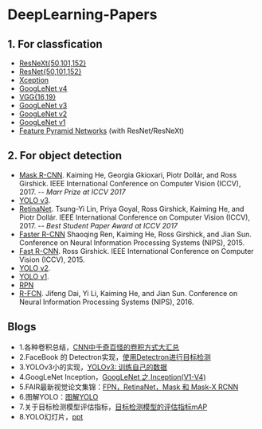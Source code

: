 # DeepLearning-Papers

## 1. For classfication

- [ResNeXt{50,101,152}](https://arxiv.org/abs/1611.05431)
- [ResNet{50,101,152}](https://arxiv.org/abs/1512.03385)
- [Xception](https://arxiv.org/abs/1610.02357)
- [GoogLeNet v4](https://arxiv.org/abs/1602.07261)
- [VGG{16,19}](https://arxiv.org/abs/1409.1556)
- [GoogLeNet v3](https://arxiv.org/abs/1512.00567)
- [GoogLeNet v2](https://arxiv.org/abs/1502.03167)
- [GoogLeNet v1](https://arxiv.org/abs/1409.4842)
- [Feature Pyramid Networks](https://arxiv.org/abs/1612.03144) (with ResNet/ResNeXt)


## 2. For object detection

- [Mask R-CNN](https://arxiv.org/abs/1703.06870).
  Kaiming He, Georgia Gkioxari, Piotr Dollár, and Ross Girshick.
  IEEE International Conference on Computer Vision (ICCV), 2017. -- *Marr Prize at ICCV 2017*
- [YOLO v3](https://pjreddie.com/media/files/papers/YOLOv3.pdf). 
- [RetinaNet](https://arxiv.org/abs/1708.02002).
  Tsung-Yi Lin, Priya Goyal, Ross Girshick, Kaiming He, and Piotr Dollár.
  IEEE International Conference on Computer Vision (ICCV), 2017. -- *Best Student Paper Award at ICCV 2017*
- [Faster R-CNN](http://arxiv.org/abs/1506.01497)
  Shaoqing Ren, Kaiming He, Ross Girshick, and Jian Sun.
  Conference on Neural Information Processing Systems (NIPS), 2015.
- [Fast R-CNN](http://arxiv.org/abs/1504.08083).
  Ross Girshick.
  IEEE International Conference on Computer Vision (ICCV), 2015.
- [YOLO v2](https://pjreddie.com/media/files/papers/yolo.pdf).
- [YOLO v1](https://pjreddie.com/media/files/papers/yolo.pdf). 
- [RPN](https://arxiv.org/abs/1506.01497)
- [R-FCN](http://arxiv.org/abs/1605.06409).
  Jifeng Dai, Yi Li, Kaiming He, and Jian Sun.
  Conference on Neural Information Processing Systems (NIPS), 2016.
  
## Blogs
- 1.各种卷积总结，[CNN中千奇百怪的卷积方式大汇总](https://zhuanlan.zhihu.com/p/29367273)
- 2.FaceBook 的 Detectron实现，[使用Detectron进行目标检测](https://zhuanlan.zhihu.com/p/34036460)
- 3.YOLOv3小的实现，[YOLOv3: 训练自己的数据](https://blog.csdn.net/lilai619/article/details/79695109)
- 4.GoogLeNet Inception，[GoogLeNet 之 Inception(V1-V4)](https://blog.csdn.net/hejin_some/article/details/78636586)
- 5.FAIR最新视觉论文集锦：[FPN，RetinaNet，Mask 和 Mask-X RCNN](https://www.leiphone.com/news/201803/CZMRB9witGrytCNw.html)
- 6.图解YOLO：[图解YOLO](https://zhuanlan.zhihu.com/p/24916786)
- 7.关于目标检测模型评估指标，[目标检测模型的评估指标mAP](https://zhuanlan.zhihu.com/p/37910324)
- 8.YOLO幻灯片，[ppt](https://docs.google.com/presentation/d/1aeRvtKG21KHdD5lg6Hgyhx5rPq_ZOsGjG5rJ1HP7BbA/pub?start=false&loop=false&delayms=3000&slide=id.g137784ab86_4_1509)
